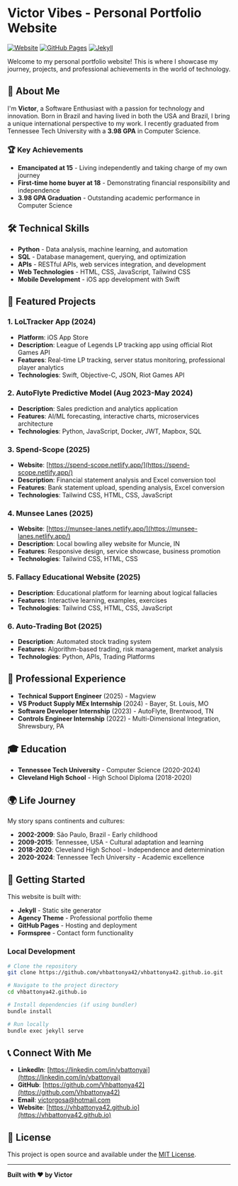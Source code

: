 # Victor Vibes - Personal Portfolio Website

[![Website](https://img.shields.io/badge/Website-Live-brightgreen)](https://vhbattonya42.github.io)
[![GitHub Pages](https://img.shields.io/badge/GitHub%20Pages-Deployed-blue)](https://pages.github.com/)
[![Jekyll](https://img.shields.io/badge/Jekyll-Theme-orange)](https://jekyllrb.com/)

Welcome to my personal portfolio website! This is where I showcase my journey, projects, and professional achievements in the world of technology.

## 🌟 About Me

I'm **Victor**, a Software Enthusiast with a passion for technology and innovation. Born in Brazil and having lived in both the USA and Brazil, I bring a unique international perspective to my work. I recently graduated from Tennessee Tech University with a **3.98 GPA** in Computer Science.

### 🏆 Key Achievements
- **Emancipated at 15** - Living independently and taking charge of my own journey
- **First-time home buyer at 18** - Demonstrating financial responsibility and independence
- **3.98 GPA Graduation** - Outstanding academic performance in Computer Science

## 🛠️ Technical Skills

- **Python** - Data analysis, machine learning, and automation
- **SQL** - Database management, querying, and optimization
- **APIs** - RESTful APIs, web services integration, and development
- **Web Technologies** - HTML, CSS, JavaScript, Tailwind CSS
- **Mobile Development** - iOS app development with Swift

## 📱 Featured Projects

### 1. **LoLTracker App** (2024)
- **Platform**: iOS App Store
- **Description**: League of Legends LP tracking app using official Riot Games API
- **Features**: Real-time LP tracking, server status monitoring, professional player analytics
- **Technologies**: Swift, Objective-C, JSON, Riot Games API

### 2. **AutoFlyte Predictive Model** (Aug 2023-May 2024)
- **Description**: Sales prediction and analytics application
- **Features**: AI/ML forecasting, interactive charts, microservices architecture
- **Technologies**: Python, JavaScript, Docker, JWT, Mapbox, SQL

### 3. **Spend-Scope** (2025)
- **Website**: [https://spend-scope.netlify.app/](https://spend-scope.netlify.app/)
- **Description**: Financial statement analysis and Excel conversion tool
- **Features**: Bank statement upload, spending analysis, Excel conversion
- **Technologies**: Tailwind CSS, HTML, CSS, JavaScript

### 4. **Munsee Lanes** (2025)
- **Website**: [https://munsee-lanes.netlify.app/](https://munsee-lanes.netlify.app/)
- **Description**: Local bowling alley website for Muncie, IN
- **Features**: Responsive design, service showcase, business promotion
- **Technologies**: Tailwind CSS, HTML, CSS

### 5. **Fallacy Educational Website** (2025)
- **Description**: Educational platform for learning about logical fallacies
- **Features**: Interactive learning, examples, exercises
- **Technologies**: Tailwind CSS, HTML, CSS, JavaScript

### 6. **Auto-Trading Bot** (2025)
- **Description**: Automated stock trading system
- **Features**: Algorithm-based trading, risk management, market analysis
- **Technologies**: Python, APIs, Trading Platforms

## 🎯 Professional Experience

- **Technical Support Engineer** (2025) - Magview
- **VS Product Supply MEx Internship** (2024) - Bayer, St. Louis, MO
- **Software Developer Internship** (2023) - AutoFlyte, Brentwood, TN
- **Controls Engineer Internship** (2022) - Multi-Dimensional Integration, Shrewsbury, PA

## 🎓 Education

- **Tennessee Tech University** - Computer Science (2020-2024)
- **Cleveland High School** - High School Diploma (2018-2020)

## 🌍 Life Journey

My story spans continents and cultures:
- **2002-2009**: São Paulo, Brazil - Early childhood
- **2009-2015**: Tennessee, USA - Cultural adaptation and learning
- **2018-2020**: Cleveland High School - Independence and determination
- **2020-2024**: Tennessee Tech University - Academic excellence

## 🚀 Getting Started

This website is built with:
- **Jekyll** - Static site generator
- **Agency Theme** - Professional portfolio theme
- **GitHub Pages** - Hosting and deployment
- **Formspree** - Contact form functionality

### Local Development

```bash
# Clone the repository
git clone https://github.com/vhbattonya42/vhbattonya42.github.io.git

# Navigate to the project directory
cd vhbattonya42.github.io

# Install dependencies (if using bundler)
bundle install

# Run locally
bundle exec jekyll serve
```

## 📞 Connect With Me

- **LinkedIn**: [https://linkedin.com/in/vbattonyai](https://linkedin.com/in/vbattonyai)
- **GitHub**: [https://github.com/Vhbattonya42](https://github.com/Vhbattonya42)
- **Email**: victorgosa@hotmail.com
- **Website**: [https://vhbattonya42.github.io](https://vhbattonya42.github.io)

## 📄 License

This project is open source and available under the [MIT License](LICENSE).

---

**Built with ❤️ by Victor**
